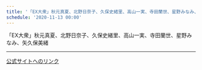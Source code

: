 ```yaml
---
title: '「EX大衆」秋元真夏、北野日奈子、久保史緒里、高山一実、寺田蘭世、星野みなみ、矢久保美緒'
schedule: '2020-11-13 00:00'
---
```


<div id="detailBody"> <p>  「EX大衆」秋元真夏、北野日奈子、久保史緒里、高山一実、寺田蘭世、星野みなみ、矢久保美緒 </p></div>

---
[公式サイトへのリンク]('http://www.nogizaka46.com/schedule/2020/11/058623.php?member=mio-yakubo&category=&monthly=202011')